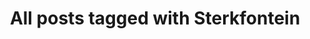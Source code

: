 ---
layout: tag
title: "All posts tagged with Sterkfontein"
permalink: /weblog/tags/sterkfontein/
taxonomy: Sterkfontein
---